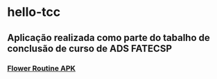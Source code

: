 # hello-tcc
## Aplicação realizada como parte do tabalho de conclusão de curso de ADS FATECSP
### [Flower Routine APK](https://fatecspgov-my.sharepoint.com/:u:/g/personal/stella_lima_fatec_sp_gov_br/EeHqU6BwCbBKun9lmqRXYcQBrkBYkjdWdfKU51IZ7ayl9w?e=4V2qKG)
